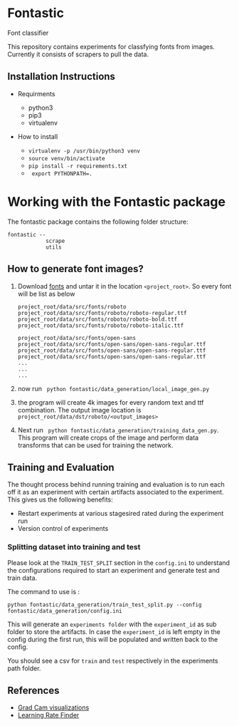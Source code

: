 # Fontastic
Font classifier

This repository contains experiments for classfying fonts from images.
Currently it consists of scrapers to pull the data.

## Installation Instructions

* Requirments 
    * python3
    * pip3
    * virtualenv

* How to install
    * ``` virtualenv -p /usr/bin/python3 venv ```
    * ``` source venv/bin/activate ```
    * ``` pip install -r requirements.txt ``` 
    * ``` export PYTHONPATH=.```


# Working with the Fontastic package

The fontastic package contains the following folder structure:

```
fontastic -- 
            scrape
            utils
```

## How to generate font images?

1. Download [fonts](https://www.dropbox.com/s/tcgh4t2ltttzrrz/fonts-ttfs.tgz?dl=0) and untar it in the location `<project_root>`. So every font will be list as below

	```
	project_root/data/src/fonts/roboto
	project_root/data/src/fonts/roboto/roboto-regular.ttf
	project_root/data/src/fonts/roboto/roboto-bold.ttf
	project_root/data/src/fonts/roboto/roboto-italic.ttf

	project_root/data/src/fonts/open-sans
	project_root/data/src/fonts/open-sans/open-sans-regular.ttf
	project_root/data/src/fonts/open-sans/open-sans-regular.ttf
	project_root/data/src/fonts/open-sans/open-sans-regular.ttf
	...
	...
	...
	```

2. now run ` python fontastic/data_generation/local_image_gen.py`
3. the program will create 4k images for every random text and ttf combination. The output image location is `project_root/data/dst/roboto/<output_images>`
4. Next run ` python fontastic/data_generation/training_data_gen.py`. This program will create crops of the image and perform data transforms that can be used for training the network.


## Training and Evaluation

The thought process behind running training and evaluation is to run each off it as an experiment with certain artifacts associated to the experiment. 
This gives us the following benefits:

* Restart experiments at various stagesired rated during the experiment run
* Version control of experiments

### Splitting dataset into training and test 

Please look at the ```TRAIN_TEST_SPLIT``` section in the ```config.ini``` to understand the configurations required to start an experiment and generate test and train data.

The command to use is : 

```python fontastic/data_generation/train_test_split.py --config fontastic/data_generation/config.ini``` 

This will generate an ```experiments folder``` with the ```experiment_id``` as sub folder to store the artifacts. In case the ```experiment_id``` is left empty in the config during the first run, this will be populated and written back to the config. 

You should see a csv for ```train``` and ```test``` respectively in the experiments path folder.

## References
* [Grad Cam visualizations](https://github.com/utkuozbulak/pytorch-cnn-visualizations)
* [Learning Rate Finder](https://github.com/davidtvs/pytorch-lr-finder/)
